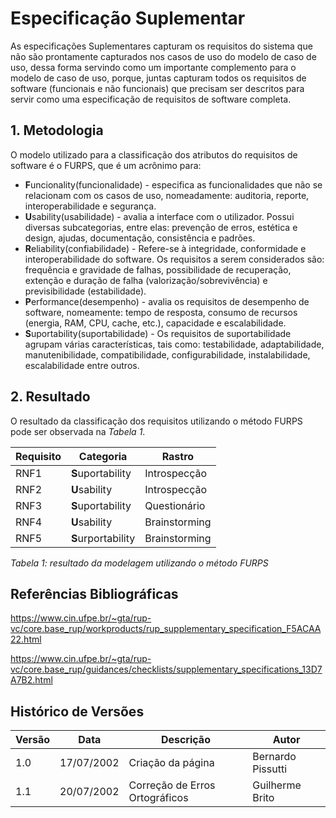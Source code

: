 # Especificação Suplementar
As especificações Suplementares capturam os requisitos do sistema que não são prontamente capturados nos casos de uso do modelo
de caso de uso, dessa forma servindo como um importante complemento para o modelo de caso de uso, porque, juntas capturam todos os
requisitos de software (funcionais e não funcionais) que precisam ser descritos para servir como uma especificação de requisitos de software
completa.

## 1. Metodologia
O modelo utilizado para a classificação dos atributos do requisitos de software é o FURPS, que é um acrônimo para:
- **F**uncionality(funcionalidade)  - especifica as funcionalidades que não se relacionam com os casos de uso, nomeadamente: auditoria,
reporte, interoperabilidade e segurança.
- **U**sability(usabilidade)  - avalia a interface com o utilizador. Possui diversas subcategorias, entre elas: prevenção de erros, estética
e design, ajudas, documentação, consistência e padrões.
- **R**eliability(confiabilidade) - Refere-se à integridade, conformidade e interoperabilidade do software. Os requisitos a serem considerados são:
frequência e gravidade de falhas, possibilidade de recuperação, extenção e duração de falha (valorização/sobrevivência) e previsibilidade
  (estabilidade).
- **P**erformance(desempenho) - avalia os requisitos de desempenho de software, nomeamente: tempo de resposta, consumo de recursos (energia, RAM, CPU, cache, etc.),
capacidade e escalabilidade.
- **S**uportability(suportabilidade) - Os requisitos de suportabilidade agrupam várias características, tais como: testabilidade, adaptabilidade, manutenibilidade,
compatibilidade, configurabilidade, instalabilidade, escalabilidade entre outros.

## 2. Resultado
O resultado da classificação dos requisitos utilizando o método FURPS pode ser observada na _Tabela 1_.

| Requisito | Categoria          | Rastro         |
|-----------|--------------------|----------------|
| RNF1      | **S**uportability  | Introspecção   |
| RNF2      | **U**sability      | Introspecção   |
| RNF3      | **S**uportability  | Questionário   |
| RNF4      | **U**sability      | Brainstorming  |
| RNF5      | **S**urportability | Brainstorming  |
 
_Tabela 1: resultado da modelagem utilizando o método FURPS_

## Referências Bibliográficas
https://www.cin.ufpe.br/~gta/rup-vc/core.base_rup/workproducts/rup_supplementary_specification_F5ACAA22.html

https://www.cin.ufpe.br/~gta/rup-vc/core.base_rup/guidances/checklists/supplementary_specifications_13D7A7B2.html

## Histórico de Versões

| Versão | Data       | Descrição         | Autor             |
|--------|------------|-------------------|-------------------|
| 1.0    | 17/07/2002 | Criação da página | Bernardo Pissutti |
| 1.1    | 20/07/2002 | Correção de Erros Ortográficos | Guilherme Brito |
